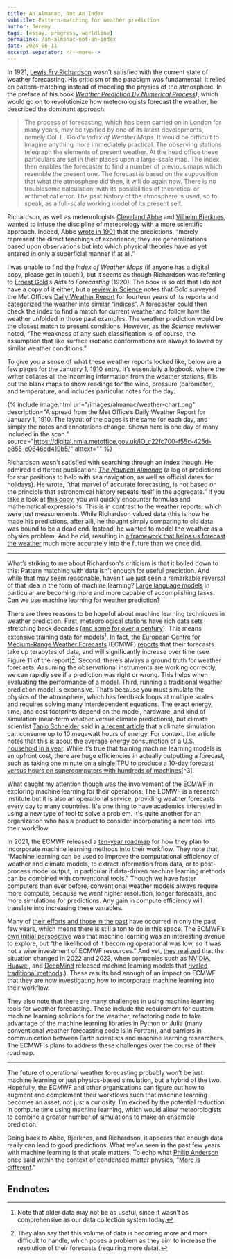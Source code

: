 ```yaml
---
title: An Almanac, Not An Index
subtitle: Pattern-matching for weather prediction
author: Jeremy
tags: [essay, progress, worldline]
permalink: /an-almanac-not-an-index
date: 2024-06-11
excerpt_separator: <!--more-->
---
```


In 1921, [Lewis Fry Richardson](https://en.wikipedia.org/wiki/Lewis_Fry_Richardson) wasn’t satisfied with the current state of weather forecasting. His criticism of the paradigm was fundamental: it relied on pattern-matching instead of modeling the physics of the atmosphere. In the preface of his book _[Weather Prediction By Numerical Process](https://archive.org/details/weatherpredictio00richrich/weatherpredictio00richrich/page/n9/mode/2up?ref=ol))_, which would go on to revolutionize how meteorologists forecast the weather, he described the dominant approach:

> The process of forecasting, which has been carried on in London for many years, may be typified by one of its latest developments, namely Col. E. Gold’s _Index of Weather Maps_. It would be difficult to imagine anything more immediately practical. The observing stations telegraph the elements of present weather. At the head office these particulars are set in their places upon a large-scale map. The index then enables the forecaster to find a number of previous maps which resemble the present one. The forecast is based on the supposition that what the atmosphere did then, it will do again now. There is no troublesome calculation, with its possibilities of theoretical or arithmetical error. The past history of the atmosphere is used, so to speak, as a full-scale working model of its present self.

Richardson, as well as meteorologists [Cleveland Abbe](https://en.wikipedia.org/wiki/Cleveland_Abbe) and [Vilhelm Bjerknes](https://en.wikipedia.org/wiki/Vilhelm_Bjerknes), wanted to infuse the discipline of meteorology with a more scientific approach. Indeed, Abbe [wrote in 1901](https://journals.ametsoc.org/view/journals/mwre/29/12/1520-0493_1901_29_551c_tpbolw_2_0_co_2.xml) that the predictions, “merely represent the direct teachings of experience; they are generalizations based upon observations but into which physical theories have as yet entered in only a superficial manner if at all.”<!--more-->

I was unable to find the _Index of Weather Maps_ (if anyone has a digital copy, please get in touch!), but it seems as though Richardson was referring to [Ernest Gold](https://en.wikipedia.org/wiki/Ernest_Gold_(meteorologist))’s _Aids to Forecasting_ (1920). The book is so old that I do not have a copy of it either, but a [review in Science](https://www.science.org/doi/10.1126/science.52.1337.155.b) notes that Gold surveyed the Met Office’s [Daily Weather Report](https://library.metoffice.gov.uk/Portal/Default/en-GB/recordview/index/626306) for fourteen years of its reports and categorized the weather into similar “indices”. A forecaster could then check the index to find a match for current weather and follow how the weather unfolded in those past examples. The weather prediction would be the closest match to present conditions. However, as the _Science_ reviewer noted, “The weakness of any such classification is, of course, the assumption that like surface isobaric conformations are always followed by similar weather conditions.”

To give you a sense of what these weather reports looked like, below are a few pages for the January 1, [1910](https://digital.nmla.metoffice.gov.uk/IO_c22fc700-f55c-425d-b855-c0646cd419b5/) entry. It’s essentially a logbook, where the writer collates all the incoming information from the weather stations, fills out the blank maps to show readings for the wind, pressure (barometer), and temperature, and includes particular notes for the day.

{% include image.html url="/images/almanac/weather-chart.png" description="A spread from the Met Office’s Daily Weather Report for January 1, 1910. The layout of the pages is the same for each day, and simply the notes and annotations change. Shown here is one day of many included in the scan." source="https://digital.nmla.metoffice.gov.uk/IO_c22fc700-f55c-425d-b855-c0646cd419b5/" alttext="" %}

Richardson wasn't satisfied with searching through an index though. He admired a different publication: _[The Nautical Almanac](https://en.wikipedia.org/wiki/The_Nautical_Almanac)_ (a log of predictions for star positions to help with sea navigation, as well as official dates for holidays). He wrote, “that marvel of accurate forecasting, is not based on the principle that astronomical history repeats itself in the aggregate.” If you take a look at [this copy](https://babel.hathitrust.org/cgi/pt?id=mdp.39015068169930&seq=1), you will quickly encounter formulas and mathematical expressions. This is in contrast to the weather reports, which were just measurements. While Richardson valued data (this is how he made his predictions, after all), he thought simply comparing to old data was bound to be a dead end. Instead, he wanted to model the weather as a physics problem. And he did, resulting in [a framework that helps us forecast the weather](https://chartingprogress.substack.com/p/weather-forecasting) much more accurately into the future than we once did.

---

What’s striking to me about Richardson's criticism is that it boiled down to this: Pattern matching with data isn’t enough for useful prediction. And while that may seem reasonable, haven’t we just seen a remarkable reversal of that idea in the form of machine learning? [Large language models](https://en.wikipedia.org/wiki/Large_language_model) in particular are becoming more and more capable of accomplishing tasks. Can we use machine learning for weather prediction?

There are three reasons to be hopeful about machine learning techniques in weather prediction. First, meteorological stations have rich data sets stretching back decades ([and some for over a century](https://celebrating200years.noaa.gov/foundations/weather_obs/welcome.html)). This means extensive training data for models[^1]. In fact, the [European Centre for Medium-Range Weather Forecasts](https://www.ecmwf.int/en/about) (ECMWF) [reports](https://www.ecmwf.int/en/elibrary/81155-ecmwf-scalability-programme-progress-and-plans) that their forecasts take up terabytes of data, and will significantly increase over time (see Figure 11 of the report)[^2]. Second, there’s always a ground truth for weather forecasts. Assuming the observational instruments are working correctly, we can rapidly see if a prediction was right or wrong. This helps when evaluating the performance of a model. Third, running a traditional weather prediction model is expensive. That’s because you must simulate the physics of the atmosphere, which has feedback loops at multiple scales and requires solving many interdependent equations. The exact energy, time, and cost footprints depend on the model, hardware, and kind of simulation (near-term weather versus climate predictions), but climate scientist [Tapio Schneider](https://climate-dynamics.org/tapio-schneider/) said in [a recent article](https://www.nature.com/articles/d41586-024-00780-8) that a climate simulation can consume up to 10 megawatt hours of energy. For context, the article notes that this is about the [average energy consumption of a U.S. household in a year](https://www.eia.gov/energyexplained/use-of-energy/electricity-use-in-homes.php#:~:text=The%20average%20U.S.%20household%20consumes%20about%2010%2C500%20kilowatthours%20(kWh)%20of%20electricity%20per%20year.1). While it’s true that training machine learning models is an upfront cost, there are huge efficiencies in actually outputting a forecast, such as [taking one minute on a single TPU to produce a 10-day forecast versus hours on supercomputers with hundreds of machines](https://www.nature.com/articles/s44287-023-00009-2#:~:text=Despite%20the%20computationally,hundreds%20of%20machines.)[^3].

What caught my attention though was the involvement of the ECMWF in exploring machine learning for their operations. The ECMWF is a research institute but it is also an operational service, providing weather forecasts every day to many countries. It's one thing to have academics interested in using a new type of tool to solve a problem. It's quite another for an organization who has a product to consider incorporating a new tool into their workflow.

In 2021, the ECMWF released a [ten-year roadmap](https://www.ecmwf.int/en/elibrary/81207-machine-learning-ecmwf-roadmap-next-10-years) for how they plan to incorporate machine learning methods into their workflow. They note that, “Machine learning can be used to improve the computational efficiency of weather and climate models, to extract information from data, or to post-process model output, in particular if data-driven machine learning methods can be combined with conventional tools.” Though we have faster computers than ever before, conventional weather models always require more compute, because we want higher resolution, longer forecasts, and more simulations for predictions. Any gain in compute efficiency will translate into increasing these variables.

Many of [their efforts and those in the past](https://www.ecmwf.int/en/about/media-centre/science-blog/2023/rise-machine-learning-weather-forecasting) have occurred in only the past few years, which means there is still a ton to do in this space. The ECMWF’s [own initial perspective](https://www.ecmwf.int/en/about/media-centre/science-blog/2023/rise-machine-learning-weather-forecasting#:~:text=The%20preliminary%20conclusion%20was%20that%20this%20was%20an%20interesting%20research%20problem%20to%20explore%2C%20but%20the%20likelihood%20of%20it%20becoming%20operational%20was%20low%2C%20so%20it%20was%20not%20a%20wise%20investment%20of%20ECMWF%20resources.%C2%A0) was that machine learning was an interesting avenue to explore, but “the likelihood of it becoming operational was low, so it was not a wise investment of ECMWF resources.” And yet, [they realized](https://www.ecmwf.int/en/about/media-centre/science-blog/2023/rise-machine-learning-weather-forecasting#:~:text=The%20situation%20changed%20rapidly%2C%20between%20February%202022%20and%20April%202023.%C2%A0) that the situation changed in 2022 and 2023, when companies such as [NVIDIA](https://docs.nvidia.com/deeplearning/modulus/modulus-v2209/user_guide/neural_operators/fourcastnet.html), [Huawei](https://arxiv.org/abs/2211.02556), and [DeepMind](https://deepmind.google/discover/blog/graphcast-ai-model-for-faster-and-more-accurate-global-weather-forecasting/) released machine learning models that [rivaled traditional methods](https://www.ecmwf.int/en/about/media-centre/science-blog/2023/rise-machine-learning-weather-forecasting#:~:text=First%2C%20the%20headline,public%20papers).). These results had enough of an impact on ECMWF that they are now investigating how to incorporate machine learning into their workflow.

They also note that there are many challenges in using machine learning tools for weather forecasting. These include the requirement for custom machine learning solutions for the weather, refactoring code to take advantage of the machine learning libraries in Python or Julia (many conventional weather forecasting code is in Fortran), and barriers in communication between Earth scientists and machine learning researchers. The ECMWF's plans to address these challenges over the course of their roadmap.

---

The future of operational weather forecasting probably won’t be just machine learning or just physics-based simulation, but a hybrid of the two. Hopefully, the ECMWF and other organizations can figure out how to augment and complement their workflows such that machine learning becomes an asset, not just a curiosity. I’m excited by the potential reduction in compute time using machine learning, which would allow meteorologists to combine a greater number of simulations to make an ensemble prediction.

Going back to Abbe, Bjerknes, and Richardson, it appears that enough data really can lead to good predictions. What we’ve seen in the past few years with machine learning is that scale matters. To echo what [Philip Anderson](https://en.wikipedia.org/wiki/Philip_W._Anderson) once said within the context of condensed matter physics, “[More is different](https://www.science.org/doi/10.1126/science.177.4047.393).”


## Endnotes

[^1]:
     Note that older data may not be as useful, since it wasn’t as comprehensive as our data collection system today.

[^2]:
     They also say that this volume of data is becoming more and more difficult to handle, which poses a problem as they aim to increase the resolution of their forecasts (requiring more data).

[^3]:
     A [tensor processing unit](https://en.wikipedia.org/wiki/Tensor_Processing_Unit) is a device that Google built specifically for machine learning applications.
